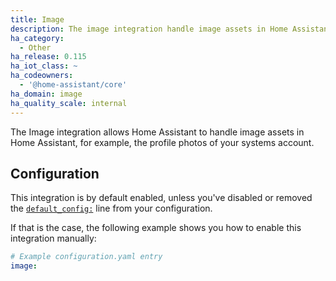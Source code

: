```yaml
---
title: Image
description: The image integration handle image assets in Home Assistant.
ha_category:
  - Other
ha_release: 0.115
ha_iot_class: ~
ha_codeowners:
  - '@home-assistant/core'
ha_domain: image
ha_quality_scale: internal
---
```


The Image integration allows Home Assistant to handle image assets in Home Assistant, for example,
the profile photos of your systems account.

## Configuration

This integration is by default enabled, unless you've disabled or removed the
[`default_config:`](/integrations/default_config/) line from your configuration.

If that is the case, the following example shows you how to enable this
integration manually:

```yaml
# Example configuration.yaml entry
image:
```
